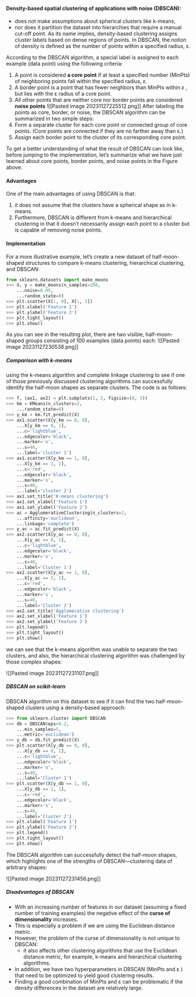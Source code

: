 #### Density-based spatial clustering of applications with noise (DBSCAN): 
* does not make assumptions about spherical clusters like k-means, 
* nor does it partition the dataset into hierarchies that require a manual cut-off point. 
As its name implies, density-based clustering assigns cluster labels based on dense regions of points. In DBSCAN, the notion of density is defined as the number of points within a specified radius, ε.

According to the DBSCAN algorithm, a special label is assigned to each example (data point) using
the following criteria:
1. A point is considered **a core point** if at least a specified number (MinPts) of neighboring points fall within the specified radius, ε.
2. A border point is a point that has fewer neighbors than MinPts within $\varepsilon$ , but lies with the ε radius of a core point.
3. All other points that are neither core nor border points are considered **noise points**
![[Pasted image 20231127225512.png]]
After labeling the points as core, border, or noise, the DBSCAN algorithm can be summarized in two simple steps:
1. Form a separate cluster for each core point or connected group of core points. (Core points are connected if they are no farther away than ε.)
2. Assign each border point to the cluster of its corresponding core point.

To get a better understanding of what the result of DBSCAN can look like, before jumping to the implementation, let’s summarize what we have just learned about core points, border points, and noise points in the Figure above.

#### Advantages 
One of the main advantages of using DBSCAN is that: 
1. it does not assume that the clusters have a spherical shape as in k-means. 
2. Furthermore, DBSCAN is different from k-means and hierarchical clustering in that it doesn’t necessarily assign each point to a cluster but is capable of removing noise points.
#### Implementation
For a more illustrative example, let’s create a new dataset of half-moon-shaped structures to compare k-means clustering, hierarchical clustering, and DBSCAN:

``` python
from sklearn.datasets import make_moons
>>> X, y = make_moons(n_samples=200,
	...noise=0.05,
	...random_state=0)
>>> plt.scatter(X[:, 0], X[:, 1])
>>> plt.xlabel('Feature 1')
>>> plt.ylabel('Feature 2')
>>> plt.tight_layout()
>>> plt.show()
```

As you can see in the resulting plot, there are two visible, half-moon-shaped groups consisting of 100 examples (data points) each:
![[Pasted image 20231127230538.png]]
##### Comparison with k-means
using the k-means algorithm and complete linkage clustering to see if one of those
previously discussed clustering algorithms can successfully identify the half-moon shapes as separate clusters. The code is as follows:
```python
>>> f, (ax1, ax2) = plt.subplots(1, 2, figsize=(8, 3))
>>> km = KMeans(n_clusters=2,
	...random_state=0)
>>> y_km = km.fit_predict(X)
>>> ax1.scatter(X[y_km == 0, 0],
	...X[y_km == 0, 1],
	...c='lightblue',
	...edgecolor='black',
	...marker='o',
	...s=40,
	...label='cluster 1')
>>> ax1.scatter(X[y_km == 1, 0],
	...X[y_km == 1, 1],
	...c='red',
	...edgecolor='black',
	...marker='s',
	...s=40,
	...label='cluster 2')
>>> ax1.set_title('K-means clustering')
>>> ax1.set_xlabel('Feature 1')
>>> ax1.set_ylabel('Feature 2')
>>> ac = AgglomerativeClustering(n_clusters=2,
	...affinity='euclidean',
	...linkage='complete')
>>> y_ac = ac.fit_predict(X)
>>> ax2.scatter(X[y_ac == 0, 0],
	...X[y_ac == 0, 1],
	...c='lightblue',
	...edgecolor='black',
	...marker='o',
	...s=40,
	...label='Cluster 1')
>>> ax2.scatter(X[y_ac == 1, 0],
	...X[y_ac == 1, 1],
	...c='red',
	...edgecolor='black',
	...marker='s',
	...s=40,
	...label='Cluster 2')
>>> ax2.set_title('Agglomerative clustering')
>>> ax2.set_xlabel('Feature 1')
>>> ax2.set_ylabel('Feature 2')
>>> plt.legend()
>>> plt.tight_layout()
>>> plt.show()
```

we can see that the k-means algorithm was unable to separate the two clusters, and also, the hierarchical clustering algorithm was challenged by those complex shapes:

![[Pasted image 20231127231107.png]]
##### DBSCAN on scikit-learn

DBSCAN algorithm on this dataset to see if it can find the two half-moon-shaped clusters using a density-based approach:
```python
>>> from sklearn.cluster import DBSCAN
>>> db = DBSCAN(eps=0.2,
	...min_samples=5,
	...metric='euclidean')
>>> y_db = db.fit_predict(X)
>>> plt.scatter(X[y_db == 0, 0],
	...X[y_db == 0, 1],
	...c='lightblue',
	...edgecolor='black',
	...marker='o',
	...s=40,
	...label='Cluster 1')
>>> plt.scatter(X[y_db == 1, 0],
	...X[y_db == 1, 1],
	...c='red',
	...edgecolor='black',
	...marker='s',
	...s=40,
	...label='Cluster 2')
>>> plt.xlabel('Feature 1')
>>> plt.ylabel('Feature 2')
>>> plt.legend()
>>> plt.tight_layout()
>>> plt.show()
```

The DBSCAN algorithm can successfully detect the half-moon shapes, which highlights one of the
strengths of DBSCAN—clustering data of arbitrary shapes:

![[Pasted image 20231127231456.png]]
##### Disadvantages of DBSCAN

* With an increasing number of features in our dataset (assuming a fixed number of training examples) the negative effect of the **curse of dimensionality** increases. 
* This is especially a problem if we are using the Euclidean distance metric. 
* However, the problem of the curse of dimensionality is not unique to DBSCAN: 
	* it also affects other clustering algorithms that use the Euclidean distance metric, for example, k-means and hierarchical clustering algorithms. 
* In addition, we have two hyperparameters in DBSCAN (MinPts and ε ) that need to be optimized to yield good clustering results. 
* Finding a good combination of MinPts and ε can be problematic if the density differences in the dataset are relatively large.

